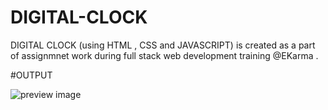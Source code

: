 # DIGITAL-CLOCK
DIGITAL CLOCK (using HTML , CSS and JAVASCRIPT)  is created as a part of assignmnet work during full stack web development training @EKarma .

#OUTPUT 

![preview image](https://github.com/shekhar-sharma-111/DIGITAL-CLOCK/assets/139949866/ec96cad4-1ae1-42f9-8584-a35db553a56b)
